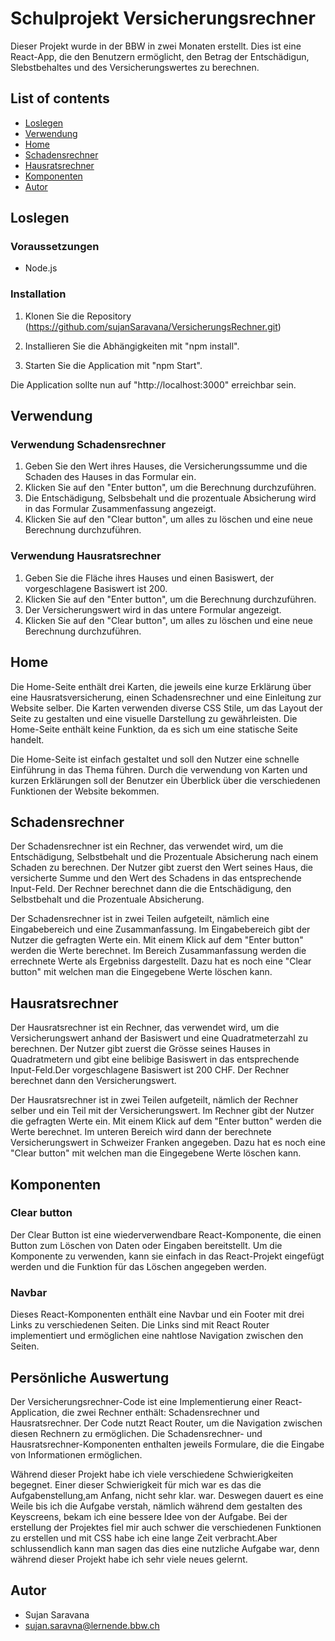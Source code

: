 
# Schulprojekt Versicherungsrechner

Dieser Projekt wurde in der BBW in zwei Monaten erstellt.
Dies ist eine React-App, die den Benutzern ermöglicht, den Betrag der Entschädigun, Slebstbehaltes und des Versicherungswertes zu berechnen. 


## List of contents

* [Loslegen](#loslegen)
* [Verwendung](#verwendung)
* [Home](#home)
* [Schadensrechner](#schadensrechner)
* [Hausratsrechner](#hausratsrechner)
* [Komponenten](#komponenten)
* [Autor](#Autor)

## Loslegen
### Voraussetzungen

- Node.js

### Installation

1. Klonen Sie die Repository (https://github.com/sujanSaravana/VersicherungsRechner.git)

2. Installieren Sie die Abhängigkeiten mit "npm install".

3. Starten Sie die Application mit "npm Start".

Die Application sollte nun auf "http://localhost:3000" erreichbar sein.

## Verwendung
### Verwendung Schadensrechner

1. Geben Sie den Wert ihres Hauses, die Versicherungssumme und die Schaden des Hauses in das Formular ein.
2. Klicken Sie auf den "Enter button", um die Berechnung durchzuführen.
3. Die Entschädigung, Selbsbehalt und die prozentuale Absicherung wird in das Formular Zusammenfassung angezeigt.
4. Klicken Sie auf den "Clear button", um alles zu löschen und eine neue Berechnung durchzuführen.

### Verwendung Hausratsrechner

1. Geben Sie die Fläche ihres Hauses und einen Basiswert, der vorgeschlagene Basiswert ist 200.
2. Klicken Sie auf den "Enter button", um die Berechnung durchzuführen.
3. Der Versicherungswert wird in das untere Formular angezeigt.
4. Klicken Sie auf den "Clear button", um alles zu löschen und eine neue Berechnung durchzuführen.

## Home

Die Home-Seite enthält drei Karten, die jeweils eine kurze Erklärung über eine Hausratsversicherung, einen Schadensrechner und eine Einleitung zur Website selber. Die Karten verwenden diverse CSS Stile, um das Layout der Seite zu gestalten und eine visuelle Darstellung zu gewährleisten. Die Home-Seite enthält keine Funktion, da es sich um eine statische Seite handelt.

Die Home-Seite ist einfach gestaltet und soll den Nutzer eine schnelle Einführung in das Thema führen. Durch die verwendung von Karten und kurzen Erklärungen soll der Benutzer ein Überblick über die verschiedenen Funktionen der Website bekommen.
## Schadensrechner

Der Schadensrechner ist ein Rechner, das verwendet wird, um die Entschädigung, Selbstbehalt und die Prozentuale Absicherung nach einem Schaden zu berechnen. Der Nutzer gibt zuerst den Wert seines Haus, die versicherte Summe und den Wert des Schadens in das entsprechende Input-Feld. Der Rechner berechnet dann die die Entschädigung, den Selbstbehalt und die Prozentuale Absicherung.  

Der Schadensrechner ist in zwei Teilen aufgeteilt, nämlich eine Eingabebereich und eine Zusammanfassung. Im Eingabebereich gibt der Nutzer die gefragten Werte ein. Mit einem Klick auf dem "Enter button" werden die Werte berechnet. Im Bereich Zusammanfassung werden die errechnete Werte als Ergebniss dargestellt. Dazu hat es noch eine "Clear button" mit welchen man die Eingegebene Werte löschen kann.

## Hausratsrechner

Der Hausratsrechner ist ein Rechner, das verwendet wird, um die Versicherungswert anhand der Basiswert und eine Quadratmeterzahl zu berechnen. Der Nutzer gibt zuerst die Grösse seines Hauses in Quadratmetern und gibt eine belibige Basiswert in das entsprechende Input-Feld.Der vorgeschlagene Basiswert ist 200 CHF. Der Rechner berechnet dann den Versicherungswert. 

Der Hausratsrechner ist in zwei Teilen aufgeteilt, nämlich der Rechner selber und ein Teil mit der Versicherungswert. Im Rechner gibt der Nutzer die gefragten Werte ein. Mit einem Klick auf dem "Enter button" werden die Werte berechnet. Im unteren Bereich wird dann der berechnete Versicherungswert in Schweizer Franken angegeben. Dazu hat es noch eine "Clear button" mit welchen man die Eingegebene Werte löschen kann.

## Komponenten
### Clear button

Der Clear Button ist eine wiederverwendbare React-Komponente, die einen Button zum Löschen von Daten oder Eingaben bereitstellt. Um die Komponente zu verwenden, kann sie einfach in das React-Projekt eingefügt werden und die Funktion für das Löschen angegeben werden.

### Navbar

Dieses React-Komponenten enthält eine Navbar und ein Footer mit drei Links zu verschiedenen Seiten. Die Links sind mit React Router implementiert und ermöglichen eine nahtlose Navigation zwischen den Seiten.

## Persönliche Auswertung

Der Versicherungsrechner-Code ist eine Implementierung einer React-Application, die zwei Rechner enthält: Schadensrechner und Hausratsrechner. Der Code nutzt React Router, um die Navigation zwischen diesen Rechnern zu ermöglichen. Die Schadensrechner- und Hausratsrechner-Komponenten enthalten jeweils Formulare, die die Eingabe von Informationen ermöglichen. 

Während dieser Projekt habe ich viele verschiedene Schwierigkeiten begegnet. Einer dieser Schwierigkeit für mich war es das die Aufgabenstellung,am Anfang, nicht sehr klar. war. Deswegen dauert es eine Weile bis ich die Aufgabe verstah, nämlich während dem gestalten des Keyscreens, bekam ich eine bessere Idee von der Aufgabe. Bei der erstellung der Projektes fiel mir auch schwer die verschiedenen Funktionen zu erstellen und mit CSS habe ich eine lange Zeit verbracht.Aber schlussendlich kann man sagen das dies eine nutzliche Aufgabe war, denn während dieser Projekt habe ich sehr viele neues gelernt.

## Autor

- Sujan Saravana
- sujan.saravna@lernende.bbw.ch






